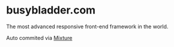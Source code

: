 # busybladder.com

The most advanced responsive front-end framework in the world.

Auto commited via [Mixture](http://mixture.io)